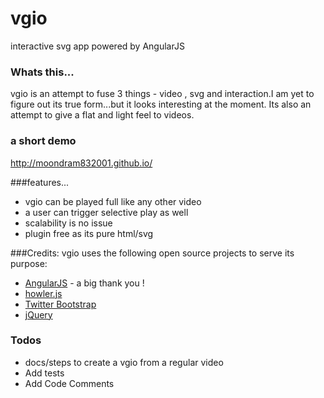 # vgio
interactive svg app powered by AngularJS

### Whats this...
vgio is an attempt to fuse 3 things - video , svg and interaction.I am yet to figure out its true form...but it looks interesting at the moment.
Its also an attempt to give a flat and light feel to videos.

### a short demo 
http://moondram832001.github.io/
 
###features...
   * vgio can be played full like any other video 
   * a user can trigger selective play as well
   * scalability is no issue 
   * plugin free as its pure html/svg
   
   
###Credits:
vgio uses the following open source projects to serve its purpose:

* [AngularJS]  - a big thank you !
* [howler.js]
* [Twitter Bootstrap] 
* [jQuery] 

### Todos

 - docs/steps to create a vgio from a regular video
 - Add tests
 - Add Code Comments
 

[Twitter Bootstrap]:http://twitter.github.com/bootstrap/
[jQuery]:http://jquery.com
[AngularJS]:http://angularjs.org
[howler.js]:https://github.com/goldfire/howler.js/

   
   
